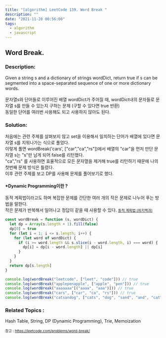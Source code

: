 ```yaml
---
title: "[algorithm] LeetCode 139. Word Break "
description: ""
date: "2021-11-28 00:56:00"
tags:
  - algorithm
  - javascript
---
```


## Word Break.

### Description:

Given a string s and a dictionary of strings wordDict, return true if s can be segmented into a space-separated sequence of one or more dictionary words. <br><br>
문자열s와 단어들로 이루어진 배열 wordDict가 주어질 때,
wordDict내의 문자들로 문자열 s를 만들 수 있는지 구하는 문제 (구할 수 있다면 true 반환)<br>
동일한 단어를 여러번 사용해도 되고 사용하지 않아도 된다.

### Solution:

처음에는 관련 주제를 살펴보지 않고 set을 이용해서 일치하는 단어가 배열에 있다면 문자열 s를 지워나가는 식으로 풀었다. <br>
이렇게 풀면 wordBreak('cars', ["car","ca","rs"])에서 배열의 "car"을 먼저 만단 문자열 s는 "s"만 남게 되어 false를 리턴했다. <br>
"ca","rs" 를 사용하면 효율적으로 모든 문자열을 제거해 true를 리턴하기 때문에 나의 첫번째 문제 방식은 틀렸다. <br>
이후 관련 주제를 보고 DP를 사용해 문제를 풀어보기로 했다.

#### \*Dynamic Programming이란 ?

동적 계획법이라고도 하며 복잡한 문제를 간단한 여러 개의 작은 문제로 나누어 푸는 방법을 말한다.<br>
작은 문제가 반복해서 일어나고 정답이 같을 때 사용할 수 있다.
<small class="from"><a href="https://ko.wikipedia.org/wiki/%EB%8F%99%EC%A0%81_%EA%B3%84%ED%9A%8D%EB%B2%95" target="_blank">동적 계획법 (위키백과)</a></small>

```js
const wordBreak = function (s, wordDict) {
  let dp = Array(s.length + 1).fill(false)
  dp[0] = true
  for (let i = 1; i <= s.length; i++) {
    for (let word of wordDict) {
      if (i >= word.length && s.slice(i - word.length, i) === word) {
        dp[i] = dp[i - word.length] || dp[i]
      }
    }
  }
  return dp[s.length]
}

console.log(wordBreak("leetcode", ["leet", "code"])) // true
console.log(wordBreak("applepenapple", ["apple", "pen"])) // true
console.log(wordBreak("aaaaaaa"[("aaaa", "aaa")])) // true
console.log(wordBreak("cars", ["car", "ca", "rs"])) // true
console.log(wordBreak("catsandog", ["cats", "dog", "sand", "and", "cat"])) // false
```

### Related Topics :

Hash Table, String, DP (Dynamic Programming), Trie, Memoization

<small class="from add">참고 : <a href="https://leetcode.com/problems/word-break/" target="_blank">https://leetcode.com/problems/word-break/</a>

</small>
